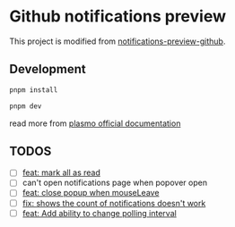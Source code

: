 # Github notifications preview

This project is modified from [notifications-preview-github](https://github.com/tanmayrajani/notifications-preview-github).

## Development

```sh
pnpm install

pnpm dev
```

read more from [plasmo official documentation](https://docs.plasmo.com/framework#loading-the-extension-in-chrome)

## TODOS

- [ ] [feat: mark all as read](https://github.com/tanmayrajani/notifications-preview-github/issues/22)
- [ ] can't open notifications page when popover open
- [ ] [feat: close popup when mouseLeave](https://github.com/tanmayrajani/notifications-preview-github/pull/125)
- [ ] [fix: shows the count of notifications doesn't work](https://github.com/tanmayrajani/notifications-preview-github/issues/146)
- [ ] [feat: Add ability to change polling interval](https://github.com/tanmayrajani/notifications-preview-github/issues/126)
